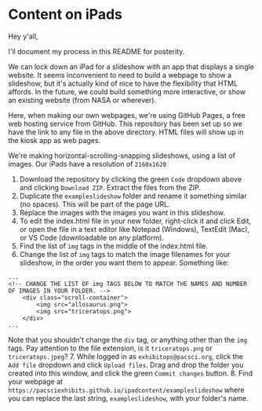 # Content on iPads

Hey y'all,

I'll document my process in this README for posterity.

We can lock down an iPad for a slideshow with an app that displays a single website. It seems inconvenient to need to build a webpage to show a slideshow, but it's actually kind of nice to have the flexibility that HTML affords. In the future, we could build something more interactive, or show an existing website (from NASA or wherever).

Here, when making our own webpages, we're using GitHub Pages, a free web hosting service from GitHub. This repository has been set up so we have the link to any file in the above directory. HTML files will show up in the kiosk app as web pages.

We're making horizontal-scrolling-snapping slideshows, using a list of images. Our iPads have a resolution of `2160x1620`

1. Download the repository by clicking the green `Code` dropdown above and clicking `Download ZIP`. Extract the files from the ZIP.
2. Duplicate the `exampleslideshow` folder and rename it something similar (no spaces). This will be part of the page URL.
3. Replace the images with the images you want in this slideshow.
4. To edit the index.html file in your new folder, right-click it and click Edit, or open the file in a text editor like Notepad (Windows), TextEdit (Mac), or VS Code (downloadable on any platform).
5. Find the list of `img` tags in the middle of the index.html file.
6. Change the list of `img` tags to match the image filenames for your slideshow, in the order you want them to appear. Something like:
```
...
<!-- CHANGE THE LIST OF img TAGS BELOW TO MATCH THE NAMES AND NUMBER OF IMAGES IN YOUR FOLDER. -->
    <div class="scroll-container">
        <img src="allosaurus.png">
        <img src="triceratops.png">
    </div>
...
```
Note that you shouldn't change the `div` tag, or anything other than the `img` tags. Pay attention to the file extension, is it `triceratops.png` or `triceratops.jpeg`?
7. While logged in as `exhibitops@pacsci.org`, click the `Add file` dropdown and click `Upload files`. Drag and drop the folder you created into this window, and click the green `Commit changes` button.
8. Find your webpage at `https://pacsciexhibits.github.io/ipadcontent/exampleslideshow` where you can replace the last string, `exampleslideshow`, with your folder's name.